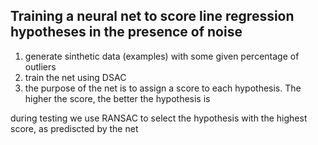 ## Training a neural net to score line regression hypotheses in the presence of noise
1. generate sinthetic data (examples) with some given percentage of outliers
2. train the net using DSAC
3. the purpose of the net is to assign a score to each hypothesis. The higher the score, the better the hypothesis is

during testing we use RANSAC to select the hypothesis with the highest score, as prediscted by the net
